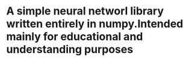 # A simple neural networl library written entirely in numpy.Intended mainly for educational and understanding purposes

